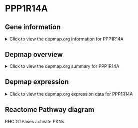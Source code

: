 <h1>PPP1R14A</h1>

<h2>Gene information</h2>
<details>
  <summary>Click to view the depmap.org information for PPP1R14A</summary>
  <iframe src="https://depmap.org/portal/gene/PPP1R14A?tab=about" style="border:none;width:100%;height:800px"></iframe>
</details>

<h2>Depmap overview</h2>
<details>
  <summary>Click to view the depmap.org summary for PPP1R14A</summary>
  <iframe src="https://depmap.org/portal/gene/PPP1R14A?tab=overview" style="border:none;width:100%;height:800px"></iframe>
</details>

<h2>Depmap expression</h2>
<details>
  <summary>Click to view the depmap.org expression data for PPP1R14A</summary>
  <iframe src="https://depmap.org/portal/gene/PPP1R14A?tab=characterization" style="border:none;width:100%;height:800px"></iframe>
</details>



<h2>Reactome Pathway diagram</h2>
RHO GTPases activate PKNs
<div id="diagramHolder"></div>

<script>
    //Creating the Reactome Diagram widget
    //Take into account a proxy needs to be set up in your server side pointing to www.reactome.org
    function onReactomeDiagramReady(){  //This function is automatically called when the widget code is ready to be used
        var diagram = Reactome.Diagram.create({
            "placeHolder" : "diagramHolder",
            "width" : 900,
            "height" : 500
        });

        //Initialising it to the "Hemostasis" pathway
        diagram.loadDiagram("R-HSA-5625740");

        //Adding different listeners

        diagram.onDiagramLoaded(function (loaded) {
            console.info("Loaded ", loaded);
            diagram.flagItems("BAD");
	    diagram.flagItems("Q92934");
            if (loaded == "R-HSA-5625740") diagram.selectItem("R-HSA-5625740");
        });

     }
</script>



